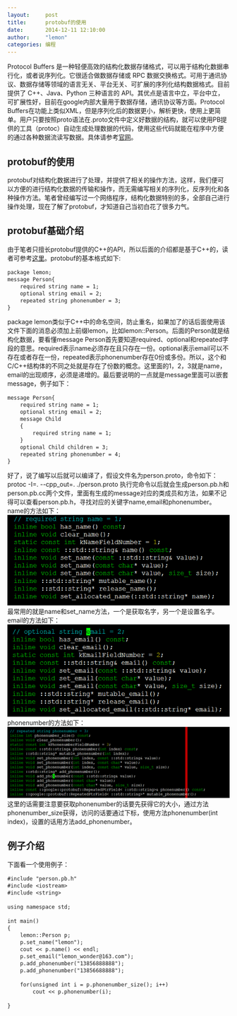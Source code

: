 ```yaml
---
layout:     post
title:      protobuf的使用
date:       2014-12-11 12:10:00
author:     "lemon"
categories: 编程
---
```


Protocol Buffers 是一种轻便高效的结构化数据存储格式，可以用于结构化数据串行化，或者说序列化。它很适合做数据存储或 RPC 数据交换格式。可用于通讯协议、数据存储等领域的语言无关、平台无关、可扩展的序列化结构数据格式。目前提供了 C++、Java、Python 三种语言的 API。其优点是语言中立，平台中立，可扩展性好，目前在google内部大量用于数据存储，通讯协议等方面。Protocol Buffers在功能上类似XML，但是序列化后的数据更小，解析更快，使用上更简单。用户只要按照proto语法在.proto文件中定义好数据的结构，就可以使用PB提供的工具（protoc）自动生成处理数据的代码，使用这些代码就能在程序中方便的通过各种数据流读写数据。具体请参考[官网](https://github.com/google/protobuf)。

## protobuf的使用

protobuf对结构化数据进行了处理，并提供了相关的操作方法，这样，我们便可以方便的进行结构化数据的传输和操作，而无需编写相关的序列化，反序列化和各种操作方法。笔者曾经编写过一个网络程序，结构化数据特别的多，全部自己进行操作处理，现在了解了protobuf，才知道自己当初白花了很多力气。

## protobuf基础介绍

由于笔者只擅长protobuf提供的C++的API，所以后面的介绍都是基于C++的，读者可参考[这里](https://developers.google.com/protocol-buffers/docs/cpptutorial)。protobuf的基本格式如下:

    package lemon;
	message Person{
		required string name = 1;
		optional string email = 2;
		repeated string phonenumber = 3;
	}

package lemon类似于C++中的命名空间，防止重名，如果加了的话后面使用该文件下面的消息必须加上前缀lemon，比如lemon::Person。后面的Person就是结构化数据，要看懂message Person首先要知道required、optional和repeated字段的意思。required表示name必须存在且只存在一份。optional表示email可以不存在或者存在一份，repeated表示phonenumber存在0份或多份。所以，这个和C/C++结构体的不同之处就是存在了份数的概念。这里面的1，2，3就是name，email的出现顺序，必须是递增的。最后要说明的一点就是message里面可以嵌套message，例子如下：

    message Person{
		required string name = 1;
		optional string email = 2;
		message Child
		{
			required string name = 1;
		}
		optional Child children = 3;
		repeated string phonenumber = 4;
	}

好了，说了编写以后就可以编译了，假设文件名为person.proto，命令如下：
	protoc -I=. --cpp_out=. ./person.proto
执行完命令以后就会生成person.pb.h和person.pb.cc两个文件，里面有生成的message对应的类成员和方法，如果不记得可以查看person.pb.h，寻找对应的关键字name,email和phonenumber。
name的方法如下：
![name](/images/protobuf/1.png)
最常用的就是name和set_name方法，一个是获取名字，另一个是设置名字。
email的方法如下：
![email](/images/protobuf/2.png)
phonenumber的方法如下：
![phonenumber](/images/protobuf/3.png)
这里的话需要注意要获取phonenumber的话要先获得它的大小，通过方法phonenumber_size获得，访问的话要通过下标，使用方法phonenumber(int index)，设置的话用方法add_phonenumber。

## 例子介绍

下面看一个使用例子：

    #include "person.pb.h"
	#include <iostream>
	#include <string>

	using namespace std;

	int main()
	{
		lemon::Person p;
		p.set_name("lemon");
		cout << p.name() << endl;
		p.set_email("lemon_wonder@163.com");
		p.add_phonenumber("13856888888");
		p.add_phonenumber("13856688888");

		for(unsigned int i = p.phonenumber_size(); i++)
			cout << p.phonenumber(i);

	}
